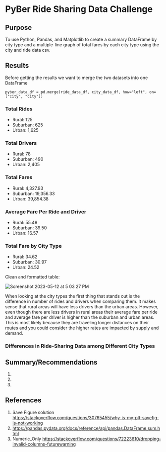 # PyBer Ride Sharing Data Challenge

## Purpose
To use Python, Pandas, and Matplotlib to create a summary DataFrame by city type and a multiple-line graph of total fares by each city type using the city and ride data csv.

## Results

Before getting the results we want to merge the two datasets into one DataFrame

    pyber_data_df = pd.merge(ride_data_df, city_data_df, how="left", on=["city", "city"])


### Total Rides
- Rural: 125
- Suburban: 625
- Urban: 1,625

### Total Drivers
- Rural: 78
- Suburban: 490
- Urban: 2,405

### Total Fares
- Rural: 4,327.93
- Suburban: 19,356.33
- Urban: 39,854.38

### Average Fare Per Ride and Driver
- Rural: 55.48
- Suburban: 39.50
- Urban: 16.57

### Total Fare by City Type
- Rural: 34.62
- Suburban: 30.97
- Urban: 24.52

Clean and formatted table:

![Screenshot 2023-05-12 at 5 03 27 PM](https://github.com/Jall3n/Module-5-Ride-Sharing/assets/119149740/3b41242e-b0ac-472d-8ff2-fa794808f2bb)

When looking at the city types the first thing that stands out is the difference in number of rides and drivers when comparing them. It makes sense that rural areas will have less drivers than the urban areas. However, even though there are less drivers in rural areas their average fare per ride and average fare per driver is higher than the suburban and urban areas. This is most likely because they are traveling longer distances on their routes and you could consider the higher rates are impacted by supply and demand. 

### Differences in Ride-Sharing Data among Different City Types


## Summary/Recommendations
1.
2.
3.

## References
1. Save Figure solution https://stackoverflow.com/questions/30765455/why-is-my-plt-savefig-is-not-working
2. https://pandas.pydata.org/docs/reference/api/pandas.DataFrame.sum.html
3. Numeric_Only https://stackoverflow.com/questions/72223610/dropping-invalid-columns-futurewarning
